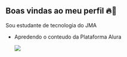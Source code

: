 ## Boas vindas ao meu perfil 🔥🖤

Sou estudante de tecnologia do JMA

- Apredendo o conteudo da Plataforma Alura

  ![](https://media1.tenor.com/m/UZJd1pjj4NMAAAAC/surprised-pikachu.gif)

